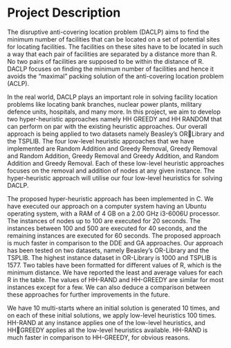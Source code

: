 # Project Description
The disruptive anti-covering location problem (DACLP) aims to find the minimum number of facilities that can be located on a set of potential sites for locating facilities. The facilities on these sites have to be located in such a way that each
pair of facilities are separated by a distance more than R. No two pairs of facilities are supposed to be within the distance of R. DACLP focuses on finding the minimum number of facilities and hence it avoids the “maximal” packing solution of the
anti-covering location problem (ACLP).

In the real world, DACLP plays an important role in solving facility location problems like locating bank branches, nuclear power plants, military defence units, hospitals, and many more. In this project, we aim to develop two hyper-heuristic
approaches namely HH GREEDY and HH RANDOM that can perform on par with the existing heuristic approaches. Our overall approach is being applied to two datasets namely Beasley’s ORLibrary and the TSPLIB. The four low-level heuristic approaches that we have
implemented are Random Addition and Greedy Removal, Greedy Removal and Random Addition, Greedy Removal and Greedy Addition, and Random Addition and Greedy Removal. Each of these low-level heuristic approaches focuses on the
removal and addition of nodes at any given instance. The hyper-heuristic approach will utilise our four low-level heuristics for solving DACLP.

The proposed hyper-heuristic approach has been implemented in C. We have executed our approach on a computer system having an Ubuntu operating system, with a RAM of 4 GB on a 2.00 GHz i3-6006U processor. The instances of nodes up to
100 are executed for 20 seconds. The instances between 100 and 500 are executed for 40 seconds, and the remaining instances are executed for 60 seconds. The proposed approach is much faster in comparison to the DDE and GA approaches.
Our approach has been tested on two datasets, namely Beasley’s OR-Library and the TSPLIB. The highest instance dataset in OR-Library is 1000 and TSPLIB is 1577. Two tables have been formatted for different values of R, which is the
minimum distance. We have reported the least and average values for each R in the table. The values of HH-RAND and HH-GREEDY are similar for most instances except for a few. We can also deduce a comparison between these approaches for
further improvements in the future.

We have 10 multi-starts where an initial solution is generated 10 times, and on each of these initial solutions, we apply low-level heuristics 100 times. HH-RAND at any instance applies one of the low-level heuristics, and HHGREEDY applies all the low-level heuristics available. HH-RAND is much faster
in comparison to HH-GREEDY, for obvious reasons.


